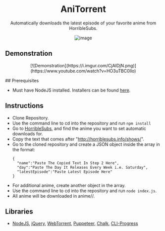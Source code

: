 <h1 align="center">AniTorrent</h1>

<p align="center">Automatically downloads the latest episode of your favorite anime from HorribleSubs.</p>

<p align="center">
  <img src="https://i.imgur.com/LxpLI6A.jpg" alt="image">
</p>

## Demonstration
<p align="center">
  [![Demonstration](https://i.imgur.com/CjAIDjN.png)](https://www.youtube.com/watch?v=HO3uTBC0Ilo)
</p>
## Prerequisites

* Must have NodeJS installed. Installers can be found [here](https://nodejs.org/en/download/).

## Instructions

* Clone Repository.
* Use the command line to cd into the repository and run ```npm install```
* Go to [HorribleSubs](horriblesubs.info), and find the anime you want to set automatic downloads for.
* Copy the text that comes after "http://horriblesubs.info/shows/".
* Go to the cloned repository and create a JSON object inside the array in the format:
  ```
  {
    "name":"Paste The Copied Text In Step 2 Here",
    "day":"Paste The Day It Releases Every Week i.e. Saturday",
    "latestEpisode":"Paste Latest Episode Here"
  }  
  ```
* For additional anime, create another object in the array.
* Use the command line to cd into the repository and run ```node index.js```.
* All anime will be downloaded in anime/<anime name>/.

## Libraries
* [NodeJS](https://nodejs.org), [jQuery](https://jquery.com/), [WebTorrent](https://github.com/webtorrent/webtorrent), [Puppeteer](https://github.com/GoogleChrome/puppeteer), [Chalk](https://github.com/chalk/chalk), [CLI-Progress](https://github.com/AndiDittrich/Node.CLI-Progress)
